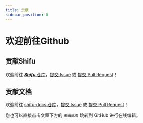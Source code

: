 ```yaml
---
title: 贡献
sidebar_position: 0
---
```

# 欢迎前往Github
## 贡献Shifu

欢迎前往 [***Shifu*** 仓库](https://github.com/Edgenesis/shifu)，[提交 Issue](https://github.com/Edgenesis/shifu/issues/new/choose) 或 [提交 Pull Request](https://github.com/Edgenesis/shifu/pulls)！


## 贡献文档
欢迎前往 [shifu-docs 仓库](https://github.com/Edgenesis/shifu-docs-docusaurus)，[提交 Issue](https://github.com/Edgenesis/shifu-docs-docusaurus/issues/new/choose) 或 [提交 Pull Request](https://github.com/Edgenesis/shifu-docs-docusaurus/compare)！

您也可以直接点击文章下方的 `编辑此页` 跳转到 GitHub 进行在线编辑。
